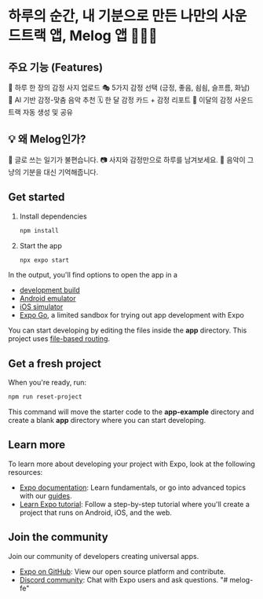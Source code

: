# 하루의 순간, 내 기분으로 만든 나만의 사운드트랙 앱, Melog 앱 📸🎨🎵
## 주요 기능 (Features)
📸 하루 한 장의 감정 사지 업로드
🎭 5가지 감정 선택 (긍정, 좋음, 쇰쇰, 슬프름, 화남)
🎵 AI 기반 감정-맞춤 음악 추천
🗓️ 한 달 감정 카드 + 감정 리포트
🎼 이달의 감정 사운드트랙 자동 생성 및 공유

## 💡 왜 Melog인가?

📖 글로 쓰는 일기가 불편습니다.
📷 사지와 감정만으로 하루를 남겨보세요.
🎵 음악이 그냥의 기분을 대신 기억해줍니다.

## Get started

1. Install dependencies

   ```bash
   npm install
   ```

2. Start the app

   ```bash
   npx expo start
   ```

In the output, you'll find options to open the app in a

- [development build](https://docs.expo.dev/develop/development-builds/introduction/)
- [Android emulator](https://docs.expo.dev/workflow/android-studio-emulator/)
- [iOS simulator](https://docs.expo.dev/workflow/ios-simulator/)
- [Expo Go](https://expo.dev/go), a limited sandbox for trying out app development with Expo

You can start developing by editing the files inside the **app** directory. This project uses [file-based routing](https://docs.expo.dev/router/introduction).

## Get a fresh project

When you're ready, run:

```bash
npm run reset-project
```

This command will move the starter code to the **app-example** directory and create a blank **app** directory where you can start developing.

## Learn more

To learn more about developing your project with Expo, look at the following resources:

- [Expo documentation](https://docs.expo.dev/): Learn fundamentals, or go into advanced topics with our [guides](https://docs.expo.dev/guides).
- [Learn Expo tutorial](https://docs.expo.dev/tutorial/introduction/): Follow a step-by-step tutorial where you'll create a project that runs on Android, iOS, and the web.

## Join the community

Join our community of developers creating universal apps.

- [Expo on GitHub](https://github.com/expo/expo): View our open source platform and contribute.
- [Discord community](https://chat.expo.dev): Chat with Expo users and ask questions.
"# melog-fe" 
